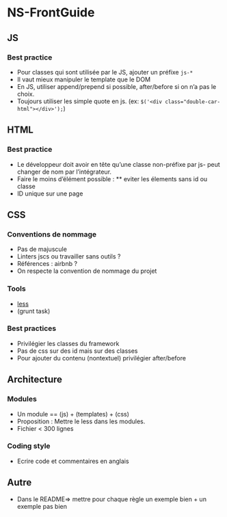 # NS-FrontGuide

## JS

### Best practice

* Pour classes qui sont utilisée par le JS, ajouter un préfixe `js-*`
* Il vaut mieux manipuler le template que le DOM
* En JS, utiliser append/prepend si possible, after/before si on n’a pas le choix.
* Toujours utiliser les simple quote en js. (ex: `$('<div class="double-car-html"></div>');`)

## HTML

### Best practice
* Le développeur doit avoir en tête qu’une classe non-préfixe par js- peut changer de nom par l’intégrateur.
* Faire le moins d’élément possible :
** eviter les élements sans id ou classe
* ID unique sur une page

## CSS

### Conventions de nommage

* Pas de majuscule
* Linters jscs ou travailler sans outils ?
* Références : airbnb ?
* On respecte la convention de nommage du projet

### Tools

* [less](http://lesscss.org/)
* (grunt task)

### Best practices

* Privilégier les classes du framework
* Pas de css sur des id mais sur des classes
* Pour ajouter du contenu (nontextuel) privilégier after/before




## Architecture 


### Modules

* Un module == (js) + (templates) + (css)
* Proposition : Mettre le less dans les modules.
* Fichier < 300 lignes


### Coding style

* Ecrire code et commentaires en anglais


## Autre

 * Dans le README=> mettre pour chaque règle un exemple bien + un exemple pas bien

